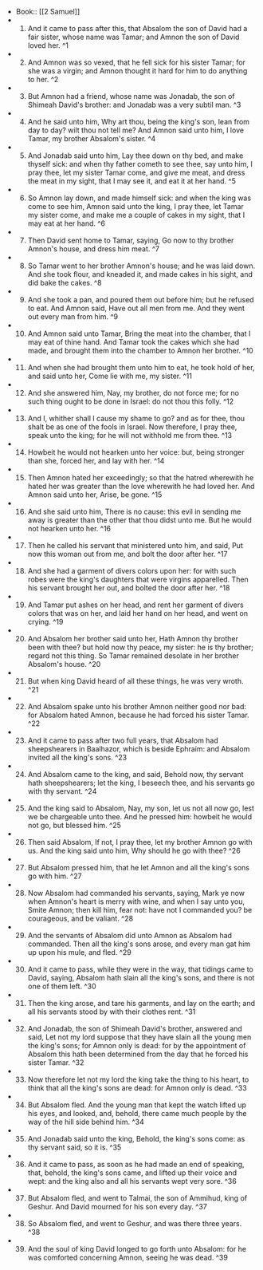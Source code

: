 - Book:: [[2 Samuel]]
- 1. And it came to pass after this, that Absalom the son of David had a fair sister, whose name was Tamar; and Amnon the son of David loved her. ^1
- 2. And Amnon was so vexed, that he fell sick for his sister Tamar; for she was a virgin; and Amnon thought it hard for him to do anything to her. ^2
- 3. But Amnon had a friend, whose name was Jonadab, the son of Shimeah David's brother: and Jonadab was a very subtil man. ^3
- 4. And he said unto him, Why art thou, being the king's son, lean from day to day? wilt thou not tell me? And Amnon said unto him, I love Tamar, my brother Absalom's sister. ^4
- 5. And Jonadab said unto him, Lay thee down on thy bed, and make thyself sick: and when thy father cometh to see thee, say unto him, I pray thee, let my sister Tamar come, and give me meat, and dress the meat in my sight, that I may see it, and eat it at her hand. ^5
- 6. So Amnon lay down, and made himself sick: and when the king was come to see him, Amnon said unto the king, I pray thee, let Tamar my sister come, and make me a couple of cakes in my sight, that I may eat at her hand. ^6
- 7. Then David sent home to Tamar, saying, Go now to thy brother Amnon's house, and dress him meat. ^7
- 8. So Tamar went to her brother Amnon's house; and he was laid down. And she took flour, and kneaded it, and made cakes in his sight, and did bake the cakes. ^8
- 9. And she took a pan, and poured them out before him; but he refused to eat. And Amnon said, Have out all men from me. And they went out every man from him. ^9
- 10. And Amnon said unto Tamar, Bring the meat into the chamber, that I may eat of thine hand. And Tamar took the cakes which she had made, and brought them into the chamber to Amnon her brother. ^10
- 11. And when she had brought them unto him to eat, he took hold of her, and said unto her, Come lie with me, my sister. ^11
- 12. And she answered him, Nay, my brother, do not force me; for no such thing ought to be done in Israel: do not thou this folly. ^12
- 13. And I, whither shall I cause my shame to go? and as for thee, thou shalt be as one of the fools in Israel. Now therefore, I pray thee, speak unto the king; for he will not withhold me from thee. ^13
- 14. Howbeit he would not hearken unto her voice: but, being stronger than she, forced her, and lay with her. ^14
- 15. Then Amnon hated her exceedingly; so that the hatred wherewith he hated her was greater than the love wherewith he had loved her. And Amnon said unto her, Arise, be gone. ^15
- 16. And she said unto him, There is no cause: this evil in sending me away is greater than the other that thou didst unto me. But he would not hearken unto her. ^16
- 17. Then he called his servant that ministered unto him, and said, Put now this woman out from me, and bolt the door after her. ^17
- 18. And she had a garment of divers colors upon her: for with such robes were the king's daughters that were virgins apparelled. Then his servant brought her out, and bolted the door after her. ^18
- 19. And Tamar put ashes on her head, and rent her garment of divers colors that was on her, and laid her hand on her head, and went on crying. ^19
- 20. And Absalom her brother said unto her, Hath Amnon thy brother been with thee? but hold now thy peace, my sister: he is thy brother; regard not this thing. So Tamar remained desolate in her brother Absalom's house. ^20
- 21. But when king David heard of all these things, he was very wroth. ^21
- 22. And Absalom spake unto his brother Amnon neither good nor bad: for Absalom hated Amnon, because he had forced his sister Tamar. ^22
- 23. And it came to pass after two full years, that Absalom had sheepshearers in Baalhazor, which is beside Ephraim: and Absalom invited all the king's sons. ^23
- 24. And Absalom came to the king, and said, Behold now, thy servant hath sheepshearers; let the king, I beseech thee, and his servants go with thy servant. ^24
- 25. And the king said to Absalom, Nay, my son, let us not all now go, lest we be chargeable unto thee. And he pressed him: howbeit he would not go, but blessed him. ^25
- 26. Then said Absalom, If not, I pray thee, let my brother Amnon go with us. And the king said unto him, Why should he go with thee? ^26
- 27. But Absalom pressed him, that he let Amnon and all the king's sons go with him. ^27
- 28. Now Absalom had commanded his servants, saying, Mark ye now when Amnon's heart is merry with wine, and when I say unto you, Smite Amnon; then kill him, fear not: have not I commanded you? be courageous, and be valiant. ^28
- 29. And the servants of Absalom did unto Amnon as Absalom had commanded. Then all the king's sons arose, and every man gat him up upon his mule, and fled. ^29
- 30. And it came to pass, while they were in the way, that tidings came to David, saying, Absalom hath slain all the king's sons, and there is not one of them left. ^30
- 31. Then the king arose, and tare his garments, and lay on the earth; and all his servants stood by with their clothes rent. ^31
- 32. And Jonadab, the son of Shimeah David's brother, answered and said, Let not my lord suppose that they have slain all the young men the king's sons; for Amnon only is dead: for by the appointment of Absalom this hath been determined from the day that he forced his sister Tamar. ^32
- 33. Now therefore let not my lord the king take the thing to his heart, to think that all the king's sons are dead: for Amnon only is dead. ^33
- 34. But Absalom fled. And the young man that kept the watch lifted up his eyes, and looked, and, behold, there came much people by the way of the hill side behind him. ^34
- 35. And Jonadab said unto the king, Behold, the king's sons come: as thy servant said, so it is. ^35
- 36. And it came to pass, as soon as he had made an end of speaking, that, behold, the king's sons came, and lifted up their voice and wept: and the king also and all his servants wept very sore. ^36
- 37. But Absalom fled, and went to Talmai, the son of Ammihud, king of Geshur. And David mourned for his son every day. ^37
- 38. So Absalom fled, and went to Geshur, and was there three years. ^38
- 39. And the soul of king David longed to go forth unto Absalom: for he was comforted concerning Amnon, seeing he was dead. ^39
